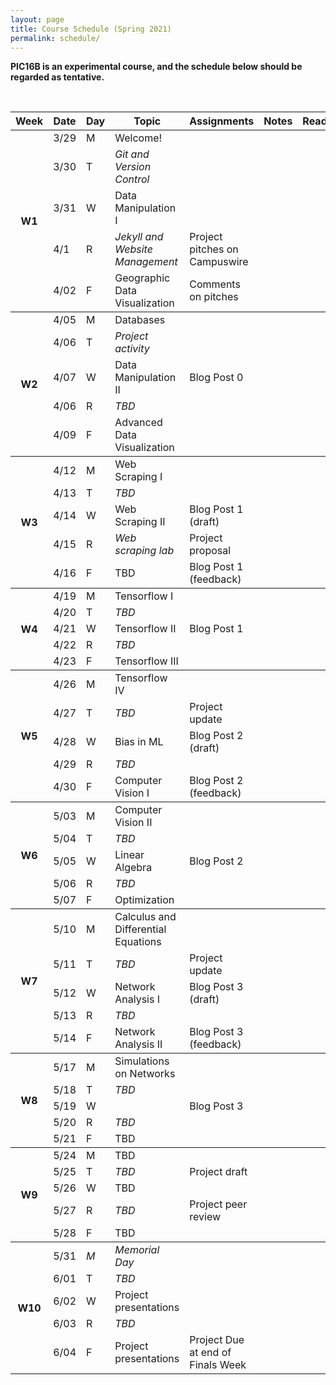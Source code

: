 ```yaml
---
layout: page
title: Course Schedule (Spring 2021)
permalink: schedule/
---
```


**PIC16B is an experimental course, and the schedule below should be regarded as tentative.** 

<br>

<table style="width:100%">
    <tr>
        <th><div class="sr_only">Week</div></th>
        <th><div class="sr_only">Date</div></th>
        <th><div class="sr_only">Day</div></th>
        <th><div class="sr_only">Topic</div></th>
        <th>Assignments</th>
        <th>Notes</th>
        <th>Readings</th>
    </tr>
    <tbody class="week">
    <tr>
        <th rowspan="6" class="week_marker_odd"> W1 </th>
        <td>3/29</td>
        <td>M</td>
        <td>Welcome!</td>
        <td></td>
        <td></td>
        <td></td>
    </tr>
    <tr>
        <td>3/30</td>
        <td>T</td>
        <td><i>Git and Version Control</i></td>
        <td></td>
        <td></td>
        <td></td>
    </tr>
    <tr>
        <td>3/31</td>
        <td>W</td>
        <td>Data Manipulation I</td>
        <td></td>
        <td></td>
        <td></td>
    </tr>
    <tr>
        <td>4/1</td>
        <td>R</td>
        <td><i>Jekyll and Website Management</i></td>
        <td>
            <div class="project">Project pitches on Campuswire</div>
        </td>
        <td></td>
        <td></td>
    </tr>
    <tr>
        <td>4/02</td>
        <td>F</td>
        <td>Geographic Data Visualization</td>
        <td>
            <div class="project">Comments on pitches</div>
        </td>
        <td></td>
        <td></td>
    </tr>
    </tbody>
    <tbody class="week">
        <tr>
            <th rowspan="5" class="week_marker_even"> W2 </th>
            <td>4/05</td>
            <td>M</td>
            <td>Databases</td>
            <td></td>
            <td></td>
            <td></td>
        </tr>
        <tr>
            <td>4/06</td>
            <td>T</td>
            <td><i>Project activity </i></td>
            <td></td>
            <td></td>
            <td></td>
        </tr>
        <tr>
            <td>4/07</td>
            <td>W</td>
            <td>Data Manipulation II</td>
            <td><div class = "hw">Blog Post 0</div></td>
            <td></td>
        </tr>
        <tr>
            <td>4/06</td>
            <td>R</td>
            <td><i>TBD</i></td>
            <td></td>
            <td></td>
            <td></td>
        </tr>
        <tr>
            <td>4/09</td>
            <td>F</td>
            <td>Advanced Data Visualization</td>
            <td></td>
            <td></td>
            <td></td>
        </tr>
    </tbody>
    <tbody class="week">
        <tr>
            <th rowspan="6" class="week_marker_odd"> W3 </th>
            <td>4/12</td>
            <td>M</td>
            <td>Web Scraping I</td>
            <td></td>
            <td></td>
            <td></td>
        </tr>
        <tr>
            <td>4/13</td>
            <td>T</td>
            <td><i>TBD</i></td>
            <td></td>
            <td></td>
            <td></td>
        </tr>
        <tr>
            <td>4/14</td>
            <td>W</td>
            <td>Web Scraping II</td>
            <td>
                <div class = "hw-draft">Blog Post 1 (draft)</div>
            </td>
            <td></td>
            <td></td>
        </tr>
        <tr>
            <td>4/15</td>
            <td>R</td>
            <td><i>Web scraping lab</i></td>
            <td>
                <div class = "project">Project proposal</div>
            </td>
            <td></td>
            <td></td>
        </tr>
        <tr>
            <td>4/16</td>
            <td>F</td>
            <td>TBD</td>
            <td><div class = "hw-draft">Blog Post 1 (feedback)</div></td>
            <td></td>
            <td></td>
        </tr>
    </tbody>
    <tbody class="week">
        <tr>
            <th rowspan="6" class="week_marker_even"> W4 </th>
            <td>4/19</td>
            <td>M</td>
            <td>Tensorflow I</td>
            <td></td>
            <td></td>
            <td></td>
        </tr>
        <tr>
            <td>4/20</td>
            <td>T</td>
            <td><i>TBD</i></td>
            <td></td>
            <td></td>
            <td></td>
        </tr>
        <tr>
            <td>4/21</td>
            <td>W</td>
            <td>Tensorflow II</td>
            <td>
                <div class = "hw">Blog Post 1</div>
            </td>
            <td></td>
            <td></td>
        </tr>
        <tr>
            <td>4/22</td>
            <td>R</td>
            <td><i>TBD</i></td>
            <td></td>
            <td></td>
            <td></td>
        </tr>
        <tr>
            <td>4/23</td>
            <td>F</td>
            <td>Tensorflow III</td>
            <td></td>
            <td></td>
            <td></td>
        </tr>
    </tbody>
    <tbody class="week">
        <tr>
            <th rowspan="6" class="week_marker_odd"> W5 </th>
            <td>4/26</td>
            <td>M</td>
            <td>Tensorflow IV</td>
            <td></td>
            <td></td>
            <td></td>
        </tr>
        <tr>
            <td>4/27</td>
            <td>T</td>
            <td><i>TBD</i></td>
            <td><div class="project">Project update</div></td>
            <td></td>
            <td></td>
        </tr>
        <tr>
            <td>4/28</td>
            <td>W</td>
            <td>Bias in ML</td>
            <td>
                <div class = "hw-draft">Blog Post 2 (draft)</div>
            </td>
            <td></td>
            <td></td>
        </tr>
        <tr>
            <td>4/29</td>
            <td>R</td>
            <td><i>TBD</i></td>
            <td></td>
            <td></td>
            <td></td>
        </tr>
        <tr>
            <td>4/30</td>
            <td>F</td>
            <td>Computer Vision I</td>
            <td>
                <div class = "hw-draft">Blog Post 2 (feedback)</div>
            </td>    
            <td></td>
            <td></td>
        </tr>
    </tbody>
    <tbody class="week">
        <tr>
            <th rowspan="5" class="week_marker_even"> W6 </th>
            <td>5/03</td>
            <td>M</td>
            <td>Computer Vision II</td>
            <td>
            </td>
            <td></td>
            <td></td>
        </tr>
        <tr>
            <td>5/04</td>
            <td>T</td>
            <td><i>TBD</i></td>
            <td></td>
            <td></td>
            <td></td>
        </tr>
        <tr>
            <td>5/05</td>
            <td>W</td>
            <td>Linear Algebra</td>
            <td>
                <div class = "hw">Blog Post 2</div>
            </td>
            <td></td>
            <td></td>
        </tr>
        <tr>
            <td>5/06</td>
            <td>R</td>
            <td><i>TBD</i></td>
            <td></td>
            <td></td>
            <td></td>
        </tr>
        <tr>
            <td>5/07</td>
            <td>F</td>
            <td>Optimization</td>
            <td>
            </td> 
            <td></td>
            <td></td>
        </tr>
    </tbody>
    <tbody class="week">
        <tr>
            <th rowspan="6" class="week_marker_odd"> W7 </th>
            <td>5/10</td>
            <td>M</td>
            <td>Calculus and Differential Equations</td>
            <td></td>
            <td></td>
            <td></td>
        </tr>
        <tr>
            <td>5/11</td>
            <td>T</td>
            <td><i>TBD</i></td>
            <td><div class="project">Project update</div></td>
            <td></td>
            <td></td>
        </tr>
        <tr>
            <td>5/12</td>
            <td>W</td>
            <td>Network Analysis I</td>
            <td>
                <div class = "hw-draft">Blog Post 3 (draft)</div>
            </td>
            <td></td>
            <td></td>
        </tr>
        <tr>
            <td>5/13</td>
            <td>R</td>
            <td><i>TBD</i></td>
            <td></td>
            <td></td>
            <td></td>
        </tr>
        <tr>
            <td>5/14</td>
            <td>F</td>
            <td>Network Analysis II</td>
            <td>
                <div class = "hw-draft">Blog Post 3 (feedback)</div>
            </td> 
            <td></td>
            <td></td>
        </tr>
    </tbody>
    <tbody class="week">
        <tr>
            <th rowspan="6" class="week_marker_even"> W8 </th>
            <td>5/17</td>
            <td>M</td>
            <td>Simulations on Networks</td>
            <td></td>
            <td></td>
            <td></td>
        </tr>
        <tr>
            <td>5/18</td>
            <td>T</td>
            <td><i>TBD</i></td>
            <td></td>
            <td></td>
            <td></td>
        </tr>
        <tr>
            <td>5/19</td>
            <td>W</td>
            <td></td>
            <td>
                <div class = "hw">Blog Post 3</div>
            </td>
            <td></td>
            <td></td>
        </tr>
        <tr>
            <td>5/20</td>
            <td>R</td>
            <td><i>TBD</i></td>
            <td></td>
            <td></td>
            <td></td>
        </tr>
        <tr>
            <td>5/21</td>
            <td>F</td>
            <td>TBD</td>
            <td></td> 
            <td></td>
            <td></td>
        </tr>
    </tbody>
    <tbody class="week">
        <tr>
            <th rowspan="6" class="week_marker_odd"> W9 </th>
            <td>5/24</td>
            <td>M</td>
            <td>TBD</td>
            <td></td>
            <td></td>
            <td></td>
        </tr>
        <tr>
            <td>5/25</td>
            <td>T</td>
            <td><i>TBD</i></td>
            <td>
                <div class="project">Project draft</div>
            </td>
            <td></td>
            <td></td>
        </tr>
        <tr>
            <td>5/26</td>
            <td>W</td>
            <td>TBD</td>
            <td></td>
            <td></td>
            <td></td>
        </tr>
        <tr>
            <td>5/27</td>
            <td>R</td>
            <td><i>TBD</i></td>
            <td>
                <div class="project">Project peer review</div>
            </td>
            <td></td>
            <td></td>
        </tr>
        <tr>
            <td>5/28</td>
            <td>F</td>
            <td>TBD</td>
            <td></td>
            <td></td>
            <td></td>
        </tr>
    </tbody>
    <tbody class="week">
        <tr>
            <th rowspan="6" class="week_marker_even"> W10 </th>
            <td>5/31</td>
            <td><i>M</i></td>
            <td><i>Memorial Day</i></td>
            <td></td>
            <td></td>
            <td></td>
        </tr>
        <tr>
            <td>6/01</td>
            <td>T</td>
            <td><i>TBD</i></td>
            <td></td>
            <td></td>
            <td></td>
        </tr>
        <tr>
            <td>6/02</td>
            <td>W</td>
            <td><div class="project">Project presentations</div></td>
            <td></td>
            <td></td>
            <td></td>
        </tr>
        <tr>
            <td>6/03</td>
            <td>R</td>
            <td><i>TBD</i></td>
            <td></td>
            <td></td>
            <td></td>
        </tr>
        <tr>
            <td>6/04</td>
            <td>F</td>
            <td><div class="project">Project presentations</div></td>
            <td>
                <div class="project">Project Due at end of Finals Week</div>
            </td>
            <td></td>
            <td></td>
        </tr>
    </tbody>
</table>